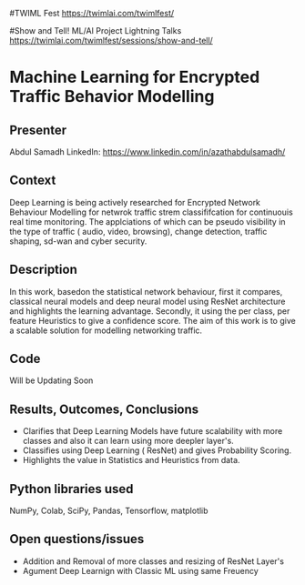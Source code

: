 #TWIML Fest
https://twimlai.com/twimlfest/

#Show and Tell! ML/AI Project Lightning Talks
https://twimlai.com/twimlfest/sessions/show-and-tell/
# Machine Learning for Encrypted Traffic Behavior Modelling

## Presenter

Abdul Samadh
LinkedIn: https://www.linkedin.com/in/azathabdulsamadh/

## Context

Deep Learning is being actively researched for Encrypted Network Behaviour Modelling for netwrok traffic strem classififcation for continuouis real time monitoring. 
The applciations of which can be pseudo visibility in the type of traffic ( audio, video, browsing), change detection, traffic shaping, sd-wan and cyber security. 


## Description

In this work, basedon the statistical network behaviour, first it compares, classical neural models and deep neural model using ResNet architecture and highlights the learning advantage. Secondly, it using the per class, per feature Heuristics to give a confidence score. The aim of this work is to give a scalable solution for modelling networking traffic.

## Code


Will be Updating Soon


## Results, Outcomes, Conclusions

- Clarifies that Deep Learning Models have future scalability with more classes and also it can learn using more deepler layer's.
- Classifies using Deep Learning ( ResNet) and gives Probability Scoring.
- Highlights the value in Statistics and Heuristics from data. 

## Python libraries used

NumPy, Colab, SciPy, Pandas, Tensorflow, matplotlib

## Open questions/issues

- Addition and Removal of more classes and resizing of ResNet Layer's
- Agument Deep Learnign with Classic ML using same Freuency
